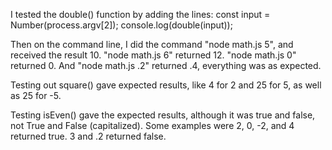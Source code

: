 I tested the double() function by adding the lines:
const input = Number(process.argv[2]);
console.log(double(input));

Then on the command line, I did the command "node math.js 5", and received the result 10. "node math.js 6" returned 12. "node math.js 0" returned 0. And "node math.js .2" returned .4, everything was as expected.

Testing out square() gave expected results, like 4 for 2 and 25 for 5, as well as 25 for -5.

Testing isEven() gave the expected results, although it was true and false, not True and False (capitalized). Some examples were 2, 0, -2, and 4 returned true. 3 and .2 returned false.

